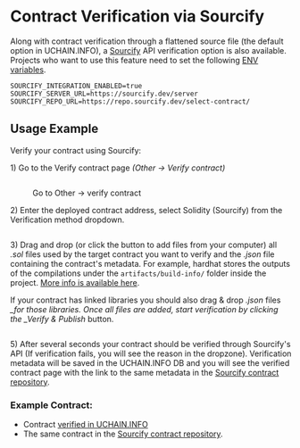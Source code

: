 # Contract Verification via Sourcify

Along with contract verification through a flattened source file (the default option in UCHAIN.INFO), a [Sourcify](https://sourcify.dev/) API verification option is also available. Projects who want to use this feature need to set the following [ENV variables](../../for-developers/information-and-settings/env-variables.md#sourcify).

```
SOURCIFY_INTEGRATION_ENABLED=true
SOURCIFY_SERVER_URL=https://sourcify.dev/server
SOURCIFY_REPO_URL=https://repo.sourcify.dev/select-contract/
```

## Usage Example

Verify your contract using Sourcify:

1\) Go to the Verify contract page _(Other -> Verify contract)_

<figure><img src="../../.gitbook/assets/sourcify-uchaininfo-1.png" alt=""><figcaption><p>Go to Other -> verify contract</p></figcaption></figure>

2\) Enter the deployed contract address, select Solidity (Sourcify) from the Verification method dropdown.

<figure><img src="../../.gitbook/assets/sourcify-uchaininfo-2.png" alt=""><figcaption></figcaption></figure>

3\) Drag and drop (or click the button to add files from your computer) all _.sol_ files used by the target contract you want to verify and the _.json_ file containing the contract's metadata. For example, hardhat stores the outputs of the compilations under the `artifacts/build-info/` folder inside the project. [More info is available here](https://docs.sourcify.dev/docs/metadata/).

If your contract has linked libraries you should also drag & drop _.json_ files _\_for those libraries. Once all files are added, start verification by clicking the \_Verify & Publish_ button.

<figure><img src="../../.gitbook/assets/solidity-uchaininfo-3.png" alt=""><figcaption></figcaption></figure>

5\) After several seconds your contract should be verified through Sourcify's API (If verification fails, you will see the reason in the dropzone). Verification metadata will be saved in the UCHAIN.INFO DB and you will see the verified contract page with the link to the same metadata in the [Sourcify contract repository](https://repo.sourcify.dev/contracts/full\_match/100/).

### Example Contract:

* Contract [verified in UCHAIN.INFO](https://gnosis.uchain.info/address/0x4f15a6e74CFC2F80D5967a8aB75F3c83D8043cF4?tab=contract)
* The same contract in the [Sourcify contract repository](https://repo.sourcify.dev/contracts/full\_match/100/0x4f15a6e74CFC2F80D5967a8aB75F3c83D8043cF4/).
